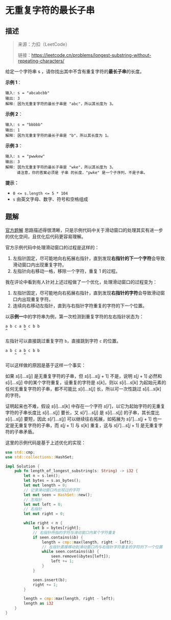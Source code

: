 # 无重复字符的最长子串

## 描述

> 来源：力扣（LeetCode）
>
> 链接：<https://leetcode.cn/problems/longest-substring-without-repeating-characters/>

给定一个字符串 s ，请你找出其中不含有重复字符的**最长子串**的长度。

**示例 1**：

```text
输入: s = "abcabcbb"
输出: 3
解释: 因为无重复字符的最长子串是 "abc"，所以其长度为 3。
```

**示例 2**：

```text
输入: s = "bbbbb"
输出: 1
解释: 因为无重复字符的最长子串是 "b"，所以其长度为 1。
```

**示例 3**：

```text
输入: s = "pwwkew"
输出: 3
解释: 因为无重复字符的最长子串是 "wke"，所以其长度为 3。
     请注意，你的答案必须是 子串 的长度，"pwke" 是一个子序列，不是子串。
```

**提示：**

- `0 <= s.length <= 5 * 104`
- `s` 由英文字母、数字、符号和空格组成

## 题解

[官方题解][1] 思路描述得很清晰，只是示例代码中关于滑动窗口的处理其实有进一步的优化空间，且优化后代码更容易理解。

官方示例代码中处理滑动窗口的过程是这样的：

1. 左指针固定，尽可能地向右拓展右指针，直到发现**右指针的下一个字符**会导致滑动窗口内出现重复字符。
2. 左指针向右移动一格，移除一个字符，重复 1 的过程。

我在评论中看到有人针对上述过程做了一个优化，处理滑动窗口的过程变为：

1. 左指针固定，尽可能地向右拓展右指针，直到发现**右指针的字符**会导致滑动窗口内出现重复字符。
2. 连续向右移动左指针，直到与右指针字符重复的字符的下一个位置。

以**示例一**中的字符串为例，第一次检测到重复字符的左右指针状态为：

```text
a b c a b c b b
^       ^
```

左指针可以直接跳过重复字符 `b`，直接跳到字符 `c` 的位置。

```text
a b c a b c b b
    ^   ^
```

可以这样做的原因是基于这样一个事实：

如果 $s[i]...s[j]$ 是无重复字符的子串，但 $s[i]...s[j+1]$ 不是，说明 $s[j+1]$ 必然和 $s[i]...s[j]$ 中的某个字符重复，设重复的字符是 $s[k]$，则以 $s[i]...s[k]$ 为起始元素的任何无重复字符的子串，都不可能比 $s[i]...s[j]$ 长，所以可一次性跳过 $s[i]...s[k]$ 的字符。

证明起来也不难，假设 $s[i]...s[k]$ 中存在一个字符 $s[i']$，以它为起始字符的无重复字符的子串长度比 $s[i]...s[j]$ 要长，又 $s[i']...s[j]$ 是 $s[i]...s[j]$ 的子串，其长度比 $s[i]...s[j]$ 要短，因此 $s[i']...s[j]$ 可以继续往右拓展，如拓展为 $s[i']...s[j+1]$ 也一定是无重复字符的子串，而 $s[j+1]$ 与 $s[k]$ 重复，这与 $s[i']...s[j+1]$ 是无重复字符的子串矛盾。

这里的示例代码是基于上述优化的实现：

```rust
use std::cmp;
use std::collections::HashSet;

impl Solution {
    pub fn length_of_longest_substring(s: String) -> i32 {
        let n = s.len();
        let bytes = s.as_bytes();
        let mut length = 0;
        // 记录滑动窗口内出现过的字符
        let mut seen = HashSet::new();
        // 左指针
        let mut left = 0;
        // 右指针
        let mut right = 0;

        while right < n {
            let b = bytes[right];
            // 右指针所指的字符与滑动窗口内某个字符重复
            if seen.contains(&b) {
                length = cmp::max(length, right - left);
                // 左指针直接移动到滑动窗口内与右指针字符重复的字符的下一个位置
                while seen.contains(&b) {
                    seen.remove(&bytes[left]);
                    left += 1;
                }
            }

            seen.insert(b);
            right += 1;
        }

        length = cmp::max(length, right - left);
        length as i32
    }
}
```

[1]: https://leetcode.cn/problems/longest-substring-without-repeating-characters/solution/wu-zhong-fu-zi-fu-de-zui-chang-zi-chuan-by-leetc-2/
